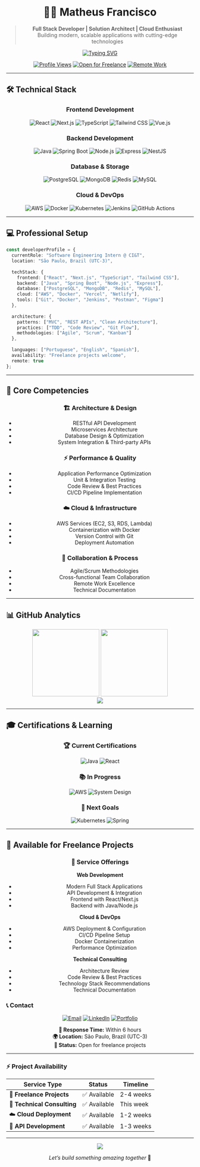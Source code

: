 <div align="center">

# 👨‍💻 Matheus Francisco

> **Full Stack Developer | Solution Architect | Cloud Enthusiast**  
> Building modern, scalable applications with cutting-edge technologies

[![Typing SVG](https://readme-typing-svg.herokuapp.com?font=Fira+Code&pause=1000&color=2E9FD1&center=true&vCenter=true&width=600&lines=Full+Stack+Developer;Solution+Architect;Cloud+%26+DevOps+Enthusiast;Remote+Collaboration+Expert)](https://git.io/typing-svg)

[![Profile Views](https://komarev.com/ghpvc/?username=mathfrancisco&color=2E9FD1&style=flat-square)](https://github.com/mathfrancisco)
[![Open for Freelance](https://img.shields.io/badge/Freelance-Available-success?style=flat-square&logo=handshake)](https://github.com/mathfrancisco)
[![Remote Work](https://img.shields.io/badge/Remote-Worldwide-blue?style=flat-square&logo=zoom)](https://github.com/mathfrancisco)

</div>

-----

## 🛠️ Technical Stack

<div align="center">

### Frontend Development

![React](https://img.shields.io/badge/React-Advanced-20232A?style=for-the-badge&logo=react&logoColor=61DAFB)
![Next.js](https://img.shields.io/badge/Next.js-Advanced-000000?style=for-the-badge&logo=next.js&logoColor=white)
![TypeScript](https://img.shields.io/badge/TypeScript-Advanced-007ACC?style=for-the-badge&logo=typescript&logoColor=white)
![Tailwind CSS](https://img.shields.io/badge/Tailwind_CSS-Advanced-38B2AC?style=for-the-badge&logo=tailwind-css&logoColor=white)
![Vue.js](https://img.shields.io/badge/Vue.js-Intermediate-4FC08D?style=for-the-badge&logo=vue.js&logoColor=white)

### Backend Development

![Java](https://img.shields.io/badge/Java-Advanced-ED8B00?style=for-the-badge&logo=openjdk&logoColor=white)
![Spring Boot](https://img.shields.io/badge/Spring_Boot-Advanced-6DB33F?style=for-the-badge&logo=spring&logoColor=white)
![Node.js](https://img.shields.io/badge/Node.js-Advanced-43853D?style=for-the-badge&logo=node.js&logoColor=white)
![Express](https://img.shields.io/badge/Express.js-Advanced-000000?style=for-the-badge&logo=express&logoColor=white)
![NestJS](https://img.shields.io/badge/NestJS-Intermediate-E0234E?style=for-the-badge&logo=nestjs&logoColor=white)

### Database & Storage

![PostgreSQL](https://img.shields.io/badge/PostgreSQL-Advanced-316192?style=for-the-badge&logo=postgresql&logoColor=white)
![MongoDB](https://img.shields.io/badge/MongoDB-Advanced-4EA94B?style=for-the-badge&logo=mongodb&logoColor=white)
![Redis](https://img.shields.io/badge/Redis-Intermediate-DC382D?style=for-the-badge&logo=redis&logoColor=white)
![MySQL](https://img.shields.io/badge/MySQL-Advanced-4479A1?style=for-the-badge&logo=mysql&logoColor=white)

### Cloud & DevOps

![AWS](https://img.shields.io/badge/AWS-Intermediate-232F3E?style=for-the-badge&logo=amazon-aws&logoColor=white)
![Docker](https://img.shields.io/badge/Docker-Advanced-2496ED?style=for-the-badge&logo=docker&logoColor=white)
![Kubernetes](https://img.shields.io/badge/Kubernetes-Learning-326CE5?style=for-the-badge&logo=kubernetes&logoColor=white)
![Jenkins](https://img.shields.io/badge/Jenkins-Intermediate-D24939?style=for-the-badge&logo=jenkins&logoColor=white)
![GitHub Actions](https://img.shields.io/badge/GitHub_Actions-Advanced-2088FF?style=for-the-badge&logo=github-actions&logoColor=white)

</div>

-----

## 💻 Professional Setup

```typescript
const developerProfile = {
  currentRole: "Software Engineering Intern @ CI&T",
  location: "São Paulo, Brazil (UTC-3)",
  
  techStack: {
    frontend: ["React", "Next.js", "TypeScript", "Tailwind CSS"],
    backend: ["Java", "Spring Boot", "Node.js", "Express"],
    database: ["PostgreSQL", "MongoDB", "Redis", "MySQL"],
    cloud: ["AWS", "Docker", "Vercel", "Netlify"],
    tools: ["Git", "Docker", "Jenkins", "Postman", "Figma"]
  },
  
  architecture: {
    patterns: ["MVC", "REST APIs", "Clean Architecture"],
    practices: ["TDD", "Code Review", "Git Flow"],
    methodologies: ["Agile", "Scrum", "Kanban"]
  },
  
  languages: ["Portuguese", "English", "Spanish"],
  availability: "Freelance projects welcome",
  remote: true
};
```

-----

## 🎯 Core Competencies

<div align="center">

### **🏗️ Architecture & Design**

- RESTful API Development
- Microservices Architecture
- Database Design & Optimization
- System Integration & Third-party APIs

### **⚡ Performance & Quality**

- Application Performance Optimization
- Unit & Integration Testing
- Code Review & Best Practices
- CI/CD Pipeline Implementation

### **☁️ Cloud & Infrastructure**

- AWS Services (EC2, S3, RDS, Lambda)
- Containerization with Docker
- Version Control with Git
- Deployment Automation

### **🤝 Collaboration & Process**

- Agile/Scrum Methodologies
- Cross-functional Team Collaboration
- Remote Work Excellence
- Technical Documentation

</div>

-----

## 📊 GitHub Analytics

<div align="center">
  <img height="180em" src="https://github-readme-stats.vercel.app/api?username=mathfrancisco&show_icons=true&theme=github_dark&hide_border=true&include_all_commits=true&count_private=true" />
  <img height="180em" src="https://github-readme-stats.vercel.app/api/top-langs/?username=mathfrancisco&layout=compact&theme=github_dark&hide_border=true&langs_count=8" />
</div>

<div align="center">
  <img src="https://github-readme-streak-stats.herokuapp.com/?user=mathfrancisco&theme=github-dark-blue&hide_border=true" />
</div>

-----

## 🎓 Certifications & Learning

<div align="center">

### 🏆 **Current Certifications**

![Java](https://img.shields.io/badge/Oracle_Java-Certified-ED8B00?style=for-the-badge&logo=oracle&logoColor=white)
![React](https://img.shields.io/badge/React-Certified-61DAFB?style=for-the-badge&logo=react&logoColor=white)

### 📚 **In Progress**

![AWS](https://img.shields.io/badge/AWS_Solutions_Architect-Studying-FF9900?style=for-the-badge&logo=amazon-aws&logoColor=white)
![System Design](https://img.shields.io/badge/System_Design-Learning-purple?style=for-the-badge&logo=database&logoColor=white)

### 🎯 **Next Goals**

![Kubernetes](https://img.shields.io/badge/Kubernetes-CKA_Track-326CE5?style=for-the-badge&logo=kubernetes&logoColor=white)
![Spring](https://img.shields.io/badge/Spring_Professional-Target-6DB33F?style=for-the-badge&logo=spring&logoColor=white)

</div>

-----

## 🌟 **Available for Freelance Projects**

<div align="center">

### 🚀 **Service Offerings**

**Web Development**

- Modern Full Stack Applications
- API Development & Integration
- Frontend with React/Next.js
- Backend with Java/Node.js

**Cloud & DevOps**

- AWS Deployment & Configuration
- CI/CD Pipeline Setup
- Docker Containerization
- Performance Optimization

**Technical Consulting**

- Architecture Review
- Code Review & Best Practices
- Technology Stack Recommendations
- Technical Documentation

</div>

### 📞 **Contact**

<div align="center">

[![Email](https://img.shields.io/badge/Email-D14836?style=for-the-badge&logo=gmail&logoColor=white)](mailto:math.francisco2@gmail.com)
[![LinkedIn](https://img.shields.io/badge/LinkedIn-0077B5?style=for-the-badge&logo=linkedin&logoColor=white)](https://www.linkedin.com/in/matheus-francisco-1a33381b3/)
[![Portfolio](https://img.shields.io/badge/Portfolio-000000?style=for-the-badge&logo=notion&logoColor=white)](https://mathfrancisco.netlify.app)

**📧 Response Time:** Within 6 hours  
**🌍 Location:** São Paulo, Brazil (UTC-3)  
**💼 Status:** Open for freelance projects

</div>

-----

### ⚡ **Project Availability**

<div align="center">

|Service Type              |Status     |Timeline |
|--------------------------|-----------|---------|
|🚀 **Freelance Projects**  |✅ Available|2-4 weeks|
|🎯 **Technical Consulting**|✅ Available|This week|
|☁️ **Cloud Deployment**    |✅ Available|1-2 weeks|
|🔧 **API Development**     |✅ Available|1-3 weeks|

</div>

-----

<div align="center">
  <img src="https://capsule-render.vercel.app/api?type=waving&color=gradient&height=100&section=footer" />

*Let’s build something amazing together* 🚀

</div>